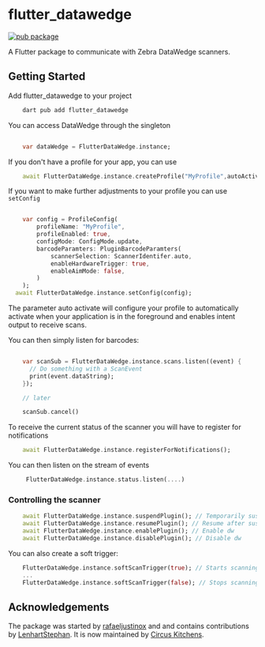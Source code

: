 # flutter_datawedge

[![pub package](https://img.shields.io/pub/v/flutter_datawedge.svg)](https://pub.dev/packages/flutter_datawedge)

A Flutter package to communicate with Zebra DataWedge scanners.

## Getting Started

Add flutter_datawedge to your project

```sh
    dart pub add flutter_datawedge
```

You can access DataWedge through the singleton

```dart

    var dataWedge = FlutterDataWedge.instance;

```

If you don't have a profile for your app, you can use

```dart
    await FlutterDataWedge.instance.createProfile("MyProfile",autoActivate: true);
```

If you want to make further adjustments to your profile you can use `setConfig`

```dart

    var config = ProfileConfig(
        profileName: "MyProfile",
        profileEnabled: true,
        configMode: ConfigMode.update,
        barcodeParamters: PluginBarcodeParamters(
            scannerSelection: ScannerIdentifer.auto,
            enableHardwareTrigger: true,
            enableAimMode: false,
        )
    );
  await FlutterDataWedge.instance.setConfig(config);
```

The parameter auto activate will configure your profile to automatically activate when your application
is in the foreground and enables intent output to receive scans.

You can then simply listen for barcodes:

```dart

    var scanSub = FlutterDataWedge.instance.scans.listen((event) {
      // Do something with a ScanEvent
      print(event.dataString);
    });

    // later

    scanSub.cancel()

```

To receive the current status of the scanner you will have to register for notifications

```dart
    await FlutterDataWedge.instance.registerForNotifications();
```

You can then listen on the stream of events

```dart
     FlutterDataWedge.instance.status.listen(....)
```

### Controlling the scanner

```dart
    await FlutterDataWedge.instance.suspendPlugin(); // Temporarily suspend scanning
    await FlutterDataWedge.instance.resumePlugin(); // Resume after suspending
    await FlutterDataWedge.instance.enablePlugin(); // Enable dw
    await FlutterDataWedge.instance.disablePlugin(); // Disable dw
```

You can also create a soft trigger:

```dart
    FlutterDataWedge.instance.softScanTrigger(true); // Starts scanning
    ...
    FlutterDataWedge.instance.softScanTrigger(false); // Stops scanning
```

## Acknowledgements

The package was started by [rafaeljustinox](https://github.com/rafaeljustinox) and and contains
contributions by [LenhartStephan](https://github.com/LenhartStephan).
It is now maintained by [Circus Kitchens](https://github.com/circus-kitchens).
